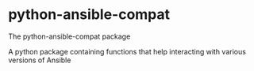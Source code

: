 # python-ansible-compat

The python-ansible-compat package

A python package containing functions that help interacting with various versions of Ansible
